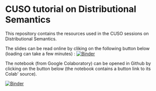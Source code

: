 # CUSO tutorial on Distributional Semantics

This repository contains the resources used in the CUSO sessions on Distributional Semantics.

The slides can be read online by cliking on the following button below (loading can take a few minutes) : [![Binder](https://mybinder.org/badge.svg)](https://mybinder.org/v2/gh/mwauquier/CUSO_dsm_tutorial/main?filepath=Supports%2FCUSO_semDis_diapos.ipynb)

The notebook (from Google Colaboratory) can be opened in Github by clicking on the button below (the notebook contains a button link to its Colab' source).

[![Binder](https://mybinder.org/badge.svg)](https://mybinder.org/v2/gh/mwauquier/CUSO_dsm_tutorial/main?filepath=CUSO_sem_distrib.ipynb)
